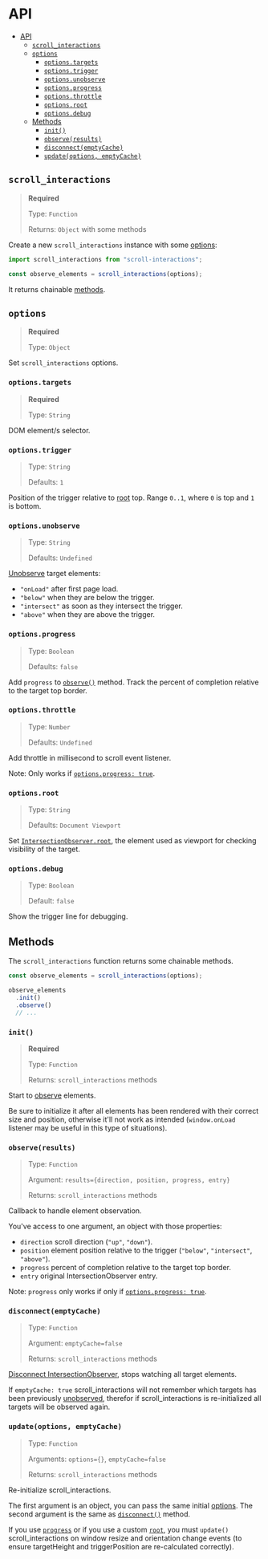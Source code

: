 # API

- [API](#api)
  - [`scroll_interactions`](#scroll_interactions)
  - [`options`](#options)
    - [`options.targets`](#optionstargets)
    - [`options.trigger`](#optionstrigger)
    - [`options.unobserve`](#optionsunobserve)
    - [`options.progress`](#optionsprogress)
    - [`options.throttle`](#optionsthrottle)
    - [`options.root`](#optionsroot)
    - [`options.debug`](#optionsdebug)
  - [Methods](#methods)
    - [`init()`](#init)
    - [`observe(results)`](#observeresults)
    - [`disconnect(emptyCache)`](#disconnectemptycache)
    - [`update(options, emptyCache)`](#updateoptions-emptycache)

## `scroll_interactions`

> **Required**
>
> Type: `Function`
>
> Returns: `Object` with some methods

Create a new `scroll_interactions` instance with some [options](#options):

```js
import scroll_interactions from "scroll-interactions";

const observe_elements = scroll_interactions(options);
```

It returns chainable [methods](#methods).

## `options`

> **Required**
>
> Type: `Object`

Set `scroll_interactions` options.

### `options.targets`

> **Required**
>
> Type: `String`

DOM element/s selector.

### `options.trigger`

> Type: `String`
>
> Defaults: `1`

Position of the trigger relative to [root](#optionsroot) top. Range `0..1`, where `0` is top and `1` is bottom.

### `options.unobserve`

> Type: `String`
>
> Defaults: `Undefined`

[Unobserve](https://developer.mozilla.org/en-US/docs/Web/API/IntersectionObserver/unobserve) target elements:

- `"onLoad"` after first page load.
- `"below"` when they are below the trigger.
- `"intersect"` as soon as they intersect the trigger.
- `"above"` when they are above the trigger.

### `options.progress`

> Type: `Boolean`
>
> Defaults: `false`

Add `progress` to [`observe()`](#observeresults) method. Track the percent of completion relative to the target top border.

### `options.throttle`

> Type: `Number`
>
> Defaults: `Undefined`

Add throttle in millisecond to scroll event listener.

Note: Only works if [`options.progress: true`](#optionsprogress).

### `options.root`

> Type: `String`
>
> Defaults: `Document Viewport`

Set [`IntersectionObserver.root`](https://developer.mozilla.org/en-US/docs/Web/API/IntersectionObserver/root), the element used as viewport for checking visibility of the target.

### `options.debug`

> Type: `Boolean`
>
> Default: `false`

Show the trigger line for debugging.

## Methods

The `scroll_interactions` function returns some chainable methods.

```js
const observe_elements = scroll_interactions(options);

observe_elements
  .init()
  .observe()
  // ...
```

### `init()`

> **Required**
>
> Type: `Function`
>
> Returns: `scroll_interactions` methods

Start to [observe](https://developer.mozilla.org/en-US/docs/Web/API/IntersectionObserver/observe) elements.

Be sure to initialize it after all elements has been rendered with their correct size and position, otherwise it'll not work as intended (`window.onLoad` listener may be useful in this type of situations).

### `observe(results)`

> Type: `Function`
>
> Argument: `results={direction, position, progress, entry}`
>
> Returns: `scroll_interactions` methods

Callback to handle element observation.

You've access to one argument, an object with those properties:

- `direction` scroll direction (`"up"`, `"down"`).
- `position` element position relative to the trigger (`"below"`, `"intersect"`, `"above"`).
- `progress` percent of completion relative to the target top border.
- `entry` original IntersectionObserver entry.

Note: `progress` only works if only if [`options.progress: true`](#optionsprogress).

### `disconnect(emptyCache)`

> Type: `Function`
>
> Argument: `emptyCache=false`
>
> Returns: `scroll_interactions` methods

[Disconnect IntersectionObserver](https://developer.mozilla.org/en-US/docs/Web/API/IntersectionObserver/disconnect), stops watching all target elements.

If `emptyCache: true` scroll_interactions will not remember which targets has been previously [unobserved](#optionsunobserve), therefor if scroll_interactions is re-initialized all targets will be observed again.

### `update(options, emptyCache)`

> Type: `Function`
>
> Arguments: `options={}`, `emptyCache=false`
>
> Returns: `scroll_interactions` methods

Re-initialize scroll_interactions.

The first argument is an object, you can pass the same initial [options](#options). The second argument is the same as [`disconnect()`](#disconnectemptycache) method.

If you use [`progress`](#optionsprogress) or if you use a custom [`root`](#optionsroot), you must `update()` scroll_interactions on window resize and orientation change events (to ensure targetHeight and triggerPosition are re-calculated correctly).
